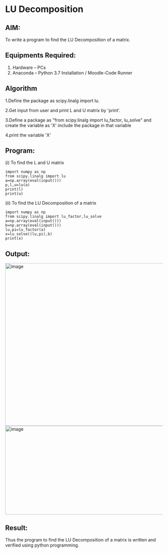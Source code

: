 # LU Decomposition 

## AIM:
To write a program to find the LU Decomposition of a matrix.

## Equipments Required:
1. Hardware – PCs
2. Anaconda – Python 3.7 Installation / Moodle-Code Runner

## Algorithm
1.Define the package as scipy.linalg import lu.

2.Get input from user and print L and U matrix by 'print'.

3.Define a package as "from scipy.linalg import lu_factor, lu_solve" and create the variable as 'X' include the package in that variable

4.print the variable 'X'

## Program:
(i) To find the L and U matrix
```
import numpy as np
from scipy.linalg import lu 
a=np.array(eval(input()))
p,l,u=lu(a)
print(l)
print(u)
```

(ii) To find the LU Decomposition of a matrix
```
import numpy as np
from scipy.linalg import lu_factor,lu_solve
a=np.array(eval(input()))
b=np.array(eval(input()))
lu,pi=lu_factor(a)
x=lu_solve((lu,pi),b)
print(x)
```


## Output:

<img width="1253" height="520" alt="image" src="https://github.com/user-attachments/assets/c29b42cb-a5de-443c-87bd-b29cf7768a69" />
<img width="819" height="284" alt="image" src="https://github.com/user-attachments/assets/7a7b4c66-7ce2-48a5-8a97-ca1e23df886e" />



## Result:
Thus the program to find the LU Decomposition of a matrix is written and verified using python programming.

